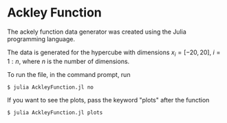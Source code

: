 # Ackley Function 
The ackely function data generator was created using the Julia programming language.

The data is generated for the hypercube with dimensions $x_i = [-20, 20]$, $i = 1:n$, where $n$ is the number of dimensions.

To run the file, in the command prompt, run 
```
$ julia AckleyFunction.jl no
```

If you want to see the plots, pass the keyword "plots" after the function
```
$ julia AckleyFunction.jl plots
```